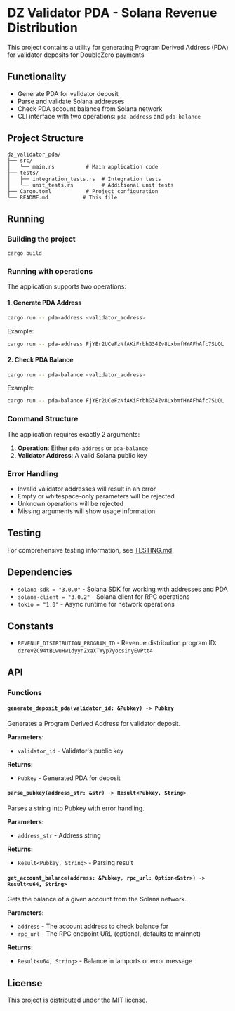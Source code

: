 # DZ Validator PDA - Solana Revenue Distribution

This project contains a utility for generating Program Derived Address (PDA) for validator deposits for DoubleZero payments

## Functionality

- Generate PDA for validator deposit
- Parse and validate Solana addresses
- Check PDA account balance from Solana network
- CLI interface with two operations: `pda-address` and `pda-balance`

## Project Structure

```
dz_validator_pda/
├── src/
│   └── main.rs          # Main application code
├── tests/
│   ├── integration_tests.rs  # Integration tests
│   └── unit_tests.rs         # Additional unit tests
├── Cargo.toml           # Project configuration
└── README.md           # This file
```

## Running

### Building the project
```bash
cargo build
```

### Running with operations
The application supports two operations:

#### 1. Generate PDA Address
```bash
cargo run -- pda-address <validator_address>
```

Example:
```bash
cargo run -- pda-address FjYEr2UCeFzNfAKiFrbhG34Zv8LxbmfHYAFhAfc7SLQL
```

#### 2. Check PDA Balance
```bash
cargo run -- pda-balance <validator_address>
```

Example:
```bash
cargo run -- pda-balance FjYEr2UCeFzNfAKiFrbhG34Zv8LxbmfHYAFhAfc7SLQL
```

### Command Structure
The application requires exactly 2 arguments:
1. **Operation**: Either `pda-address` or `pda-balance`
2. **Validator Address**: A valid Solana public key

### Error Handling
- Invalid validator addresses will result in an error
- Empty or whitespace-only parameters will be rejected
- Unknown operations will be rejected
- Missing arguments will show usage information

## Testing

For comprehensive testing information, see [TESTING.md](TESTING.md).

## Dependencies

- `solana-sdk = "3.0.0"` - Solana SDK for working with addresses and PDA
- `solana-client = "3.0.2"` - Solana client for RPC operations
- `tokio = "1.0"` - Async runtime for network operations

## Constants

- `REVENUE_DISTRIBUTION_PROGRAM_ID` - Revenue distribution program ID: `dzrevZC94tBLwuHw1dyynZxaXTWyp7yocsinyEVPtt4`

## API

### Functions

#### `generate_deposit_pda(validator_id: &Pubkey) -> Pubkey`
Generates a Program Derived Address for validator deposit.

**Parameters:**
- `validator_id` - Validator's public key

**Returns:**
- `Pubkey` - Generated PDA for deposit

#### `parse_pubkey(address_str: &str) -> Result<Pubkey, String>`
Parses a string into Pubkey with error handling.

**Parameters:**
- `address_str` - Address string

**Returns:**
- `Result<Pubkey, String>` - Parsing result

#### `get_account_balance(address: &Pubkey, rpc_url: Option<&str>) -> Result<u64, String>`
Gets the balance of a given account from the Solana network.

**Parameters:**
- `address` - The account address to check balance for
- `rpc_url` - The RPC endpoint URL (optional, defaults to mainnet)

**Returns:**
- `Result<u64, String>` - Balance in lamports or error message

## License

This project is distributed under the MIT license.
